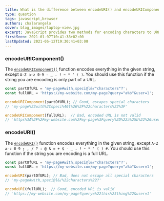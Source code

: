 ```yaml
---
title: What is the difference between encodeURI() and encodeURIComponent() in JavaScript?
type: question
tags: javascript,browser
authors: chalarangelo
cover: blog_images/laptop-view.jpg
excerpt: JavaScript provides two methods for encoding characters to URL-safe strings. Do you know when to use each one?
firstSeen: 2021-01-07T10:41:38+02:00
lastUpdated: 2021-06-12T19:30:41+03:00
---
```


### encodeURIComponent()

The [`encodeURIComponent()`](https://developer.mozilla.org/en-US/docs/Web/JavaScript/Reference/Global_Objects/encodeURIComponent) function encodes everything in the given string, except `A-Z a-z 0-9 - _ . ! ~ * ' ( )`. You should use this function if the string you are encoding is only part of a URL.

```js
const partOfURL = 'my-page#with,speci@l&/"characters"?';
const fullURL = 'https://my-website.com/my-page?query="a%b"&user=1';

encodeURIComponent(partOfURL); // Good, escapes special characters
// 'my-page%23with%2Cspeci%40l%26%2F%22characters%22%3F'

encodeURIComponent(fullURL);  // Bad, encoded URL is not valid
// 'https%3A%2F%2Fmy-website.com%2Fmy-page%3Fquery%3D%22a%25b%22%26user%3D1'
```

### encodeURI()

The [`encodeURI()`](https://developer.mozilla.org/en-US/docs/Web/JavaScript/Reference/Global_Objects/encodeURI) function encodes everything in the given string, except `A-Z a-z 0-9 ; , / ? : @ & = + $ - _ . ! ~ * ' ( ) #`. You should use this function if the string you are encoding is a full URL.

```js
const partOfURL = 'my-page#with,speci@l&/"characters"?';
const fullURL = 'https://my-website.com/my-page?query="a%b"&user=1';

encodeURI(partOfURL); // Bad, does not escape all special characters
// 'my-page#with,speci@l&/%22characters%22?'

encodeURI(fullURL);  // Good, encoded URL is valid
// 'https://my-website.com/my-page?query=%22this%25thing%22&user=1'
```
